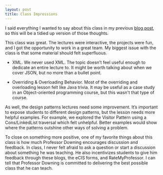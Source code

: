 ```yaml
---
layout: post
title: Class Impressions
---
```


I said everything I wanted to say about this class in my previous
[blog post](https://scottnm.github.io/SWE-Blog/Closing-Up/), so this will be a
tidied up version of those thoughts.

This class was great. The lectures were interactive, the projects were fun, and
I got the opportunity to work in a great team. My biggest issue with the
class is that some material should felt superfluous.

* XML. We never used XML. The topic doesn’t feel useful enough to dedicate an
entire lecture to. It might be worth talking about when we cover JSON, but no
more than a bullet point.

* Overriding & Overloading Behavior. Most of the overriding and overloading
lesson felt like Java trivia. It may be useful as a case study in an
Object-oriented programming course, but this wasn't that type of course. 

As well, the design patterns lectures need some improvement. It’s important to
expose students to different design patterns, but the lesson needs more helpful
examples. For example, we explored the Visitor Pattern using a Cons/LinkedList
traversal which felt unhelpful. Better examples would show where the patterns
outshine other ways of solving a problem.

To close on something more positive, one of my favorite things about this class
is how much Professor Downing encourages discussion and feedback. In class, I
never felt afraid to ask a question or start a discussion about something he
was teaching. He also incentivizes students to give him feedback through
these blogs, the eCIS forms, and RateMyProfessor. I can tell that Professor
Downing is committed to delivering the best possible class that he can teach.
